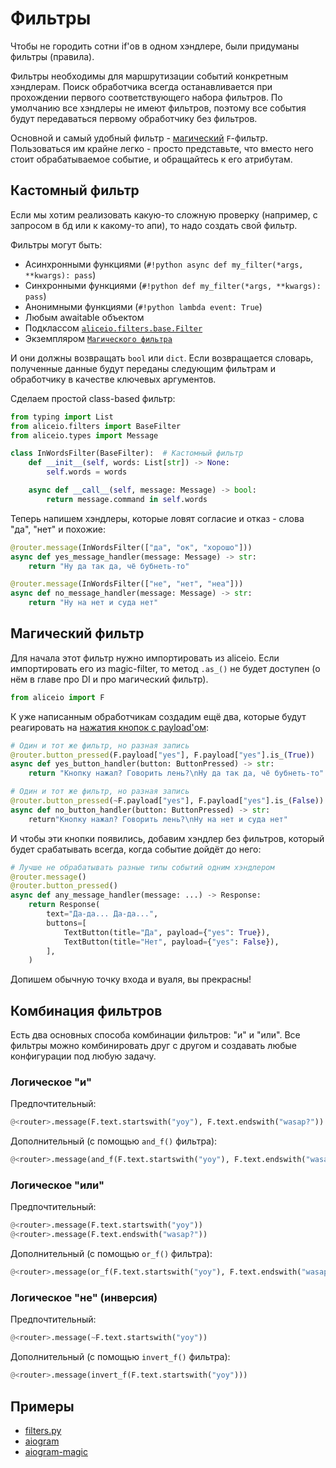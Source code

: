 # Фильтры

Чтобы не городить сотни if'ов в одном хэндлере, были придуманы фильтры (правила).

Фильтры необходимы для маршрутизации событий конкретным хэндлерам. Поиск обработчика всегда останавливается при прохождении первого соответствующего набора фильтров.
По умолчанию все хэндлеры не имеют фильтров, поэтому все события будут передаваться первому обработчику без фильтров.

Основной и самый удобный фильтр - [магический](https://github.com/aiogram/magic-filter) `F`-фильтр.
Пользоваться им крайне легко - просто представьте, что вместо него стоит обрабатываемое событие, и обращайтесь к его атрибутам.

## Кастомный фильтр

Если мы хотим реализовать какую-то сложную проверку (например, с запросом в бд или к какому-то апи), то надо создать свой фильтр.

Фильтры могут быть:

* Асинхронными функциями (`#!python async def my_filter(*args, **kwargs): pass`)
* Синхронными функциями (`#!python def my_filter(*args, **kwargs): pass`)
* Анонимными функциями (`#!python lambda event: True`)
* Любым awaitable объектом
* Подклассом [`aliceio.filters.base.Filter`](https://ya.ru)
* Экземпляром [`Магического фильтра`](https://ya.ru)

И они должны возвращать `bool` или `dict`.
Если возвращается словарь, полученные данные будут переданы следующим фильтрам и обработчику в качестве ключевых аргументов.

Сделаем простой class-based фильтр:

```python
from typing import List
from aliceio.filters import BaseFilter
from aliceio.types import Message

class InWordsFilter(BaseFilter):  # Кастомный фильтр
    def __init__(self, words: List[str]) -> None:
        self.words = words

    async def __call__(self, message: Message) -> bool:
        return message.command in self.words
```

Теперь напишем хэндлеры, которые ловят согласие и отказ - слова "да", "нет" и похожие:

```python
@router.message(InWordsFilter(["да", "ок", "хорошо"]))
async def yes_message_handler(message: Message) -> str:
    return "Ну да так да, чё бубнеть-то"

@router.message(InWordsFilter(["не", "нет", "неа"]))
async def no_message_handler(message: Message) -> str:
    return "Ну на нет и суда нет"
```

## Магический фильтр

Для начала этот фильтр нужно импортировать из aliceio. Если импортировать его из magic-filter, то метод `.as_()` не будет доступен (о нём в главе про DI и про магический фильтр).

```python
from aliceio import F
```

К уже написанным обработчикам создадим ещё два, которые будут реагировать на [нажатия кнопок с payload'ом](https://yandex.ru/dev/dialogs/alice/doc/request-buttonpressed.html):

```python
# Один и тот же фильтр, но разная запись
@router.button_pressed(F.payload["yes"], F.payload["yes"].is_(True))
async def yes_button_handler(button: ButtonPressed) -> str:
    return "Кнопку нажал? Говорить лень?\nНу да так да, чё бубнеть-то"

# Один и тот же фильтр, но разная запись
@router.button_pressed(~F.payload["yes"], F.payload["yes"].is_(False))
async def no_button_handler(button: ButtonPressed) -> str:
    return"Кнопку нажал? Говорить лень?\nНу на нет и суда нет"
```

И чтобы эти кнопки появились, добавим хэндлер без фильтров, который будет срабатывать всегда, когда событие дойдёт до него:

```python
# Лучше не обрабатывать разные типы событий одним хэндлером
@router.message()
@router.button_pressed()
async def any_message_handler(message: ...) -> Response:
    return Response(
        text="Да-да... Да-да...",
        buttons=[
            TextButton(title="Да", payload={"yes": True}),
            TextButton(title="Нет", payload={"yes": False}),
        ],
    )
```

Допишем обычную точку входа и вуаля, вы прекрасны!

## Комбинация фильтров

Есть два основных способа комбинации фильтров: "и" и "или".
Все фильтры можно комбинировать друг с другом и создавать любые конфигурации под любую задачу.

### Логическое "и"

Предпочтительный:
```python
@<router>.message(F.text.startswith("yoy"), F.text.endswith("wasap?"))
```

Дополнительный (с помощью `and_f()` фильтра):
```python
@<router>.message(and_f(F.text.startswith("yoy"), F.text.endswith("wasap?")))
```

### Логическое "или"

Предпочтительный:
```python
@<router>.message(F.text.startswith("yoy"))
@<router>.message(F.text.endswith("wasap?"))
```

Дополнительный (с помощью `or_f()` фильтра):
```python
@<router>.message(or_f(F.text.startswith("yoy"), F.text.endswith("wasap?")))
```

### Логическое "не" (инверсия)

Предпочтительный:
```python
@<router>.message(~F.text.startswith("yoy"))
```

Дополнительный (с помощью `invert_f()` фильтра):
```python
@<router>.message(invert_f(F.text.startswith("yoy")))
```

## Примеры

* [filters.py](https://ya.ru)
* [aiogram](https://docs.aiogram.dev/en/dev-3.x/dispatcher/filters/index.html)
* [aiogram-magic](https://docs.aiogram.dev/en/dev-3.x/dispatcher/filters/magic_filters.html)
